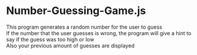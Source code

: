 # Number-Guessing-Game.js
This program generates a random number for the user to guess<br/>
If the number that the user guesses is wrong, the program will give a hint to say if the guess was too high or low<br/>
Also your previous amount of guesses are displayed
